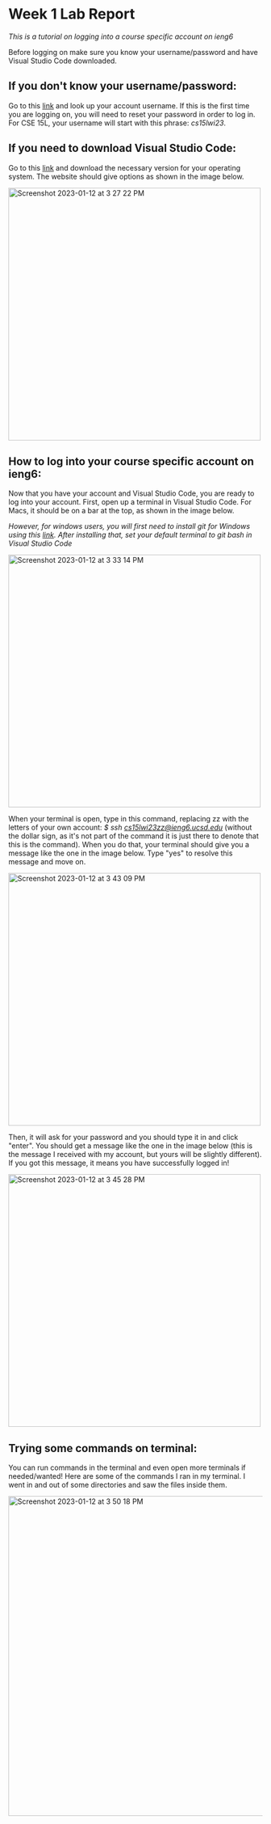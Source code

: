 # Week 1 Lab Report
*This is a tutorial on logging into a course specific account on ieng6*

Before logging on make sure you know your username/password and have Visual Studio Code downloaded. 

## If you don't know your username/password: 
Go to this [link](https://sdacs.ucsd.edu/~icc/index.php) and look up your account username. If this is the first time you are logging on, you will need to reset your password in order to log in. For CSE 15L, your username will start with this phrase: *cs15lwi23*. 

## If you need to download Visual Studio Code: 
Go to this [link](https://code.visualstudio.com/) and download the necessary version for your operating system. The website should give options as shown in the image below. 

<img width="500" alt="Screenshot 2023-01-12 at 3 27 22 PM" src="https://user-images.githubusercontent.com/68794846/212202672-8d2f4bf7-81a9-4322-8fa4-73869aa477c4.png">

## How to log into your course specific account on ieng6: 
Now that you have your account and Visual Studio Code, you are ready to log into your account. First, open up a terminal in Visual Studio Code. For Macs, it should be on a bar at the top, as shown in the image below. 

*However, for windows users, you will first need to install git for Windows using this [link](https://gitforwindows.org/). After installing that, set your default terminal to git bash in Visual Studio Code*

<img width="500" alt="Screenshot 2023-01-12 at 3 33 14 PM" src="https://user-images.githubusercontent.com/68794846/212203378-3a5811ad-30a3-42a8-b07f-fdbeb4a527b2.png">

When your terminal is open, type in this command, replacing zz with the letters of your own account: *$ ssh cs15lwi23zz@ieng6.ucsd.edu* (without the dollar sign, as it's not part of the command it is just there to denote that this is the command). When you do that, your terminal should give you a message like the one in the image below. Type "yes" to resolve this message and move on. 

<img width="500" alt="Screenshot 2023-01-12 at 3 43 09 PM" src="https://user-images.githubusercontent.com/68794846/212204496-9829e6e2-fa9d-4f3c-9b05-d1bf5f5296ac.png">

Then, it will ask for your password and you should type it in and click "enter". You should get a message like the one in the image below (this is the message I received with my account, but yours will be slightly different). If you got this message, it means you have successfully logged in!

<img width="500" alt="Screenshot 2023-01-12 at 3 45 28 PM" src="https://user-images.githubusercontent.com/68794846/212204746-ebd690e0-1efa-414e-a78d-7e2c1b52d545.png">

## Trying some commands on terminal: 
You can run commands in the terminal and even open more terminals if needed/wanted! Here are some of the commands I ran in my terminal. I went in and out of some directories and saw the files inside them. 

<img width="633" alt="Screenshot 2023-01-12 at 3 50 18 PM" src="https://user-images.githubusercontent.com/68794846/212205256-14ae2c13-0947-4182-a53f-db34cfccdf4e.png">
